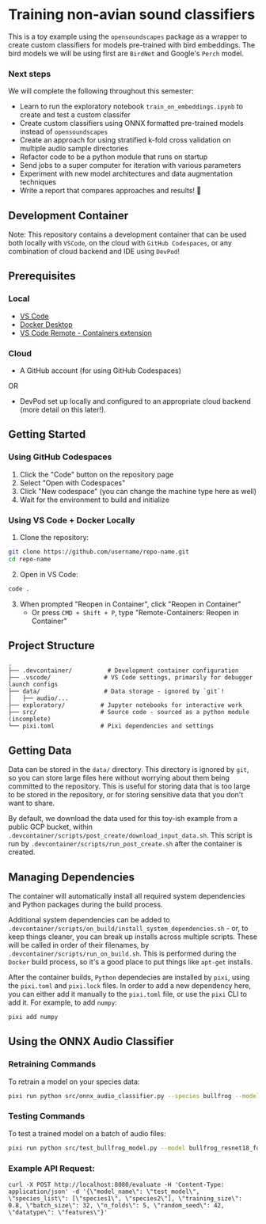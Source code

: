 # Training non-avian sound classifiers

This is a toy example using the `opensoundscapes` package as a wrapper to create custom classifiers for models pre-trained with bird embeddings.  The bird models we will be using first are `BirdNet` and Google's `Perch` model.  

### Next steps

We will complete the following throughout this semester: 

- Learn to run the exploratory notebook `train_on_embeddings.ipynb` to create and test a custom classifer
- Create custom classifiers using ONNX formatted pre-trained models instead of `opensoundscapes`
- Create an approach for using stratified k-fold cross validation on multiple audio sample directories
- Refactor code to be a python module that runs on startup
- Send jobs to a super computer for iteration with various parameters
- Experiment with new model architectures and data augmentation techniques
- Write a report that compares approaches and results! :rocket:

## Development Container 

Note: This repository contains a development container that can be used both locally with `VSCode`, on the cloud with `GitHub Codespaces`, or any combination of cloud backend and IDE using `DevPod`!

## Prerequisites

### Local

- [VS Code](https://code.visualstudio.com/)
- [Docker Desktop](https://www.docker.com/products/docker-desktop)
- [VS Code Remote - Containers extension](https://marketplace.visualstudio.com/items?itemName=ms-vscode-remote.remote-containers)

### Cloud

- A GitHub account (for using GitHub Codespaces)

OR

- DevPod set up locally and configured to an appropriate cloud backend (more detail on this later!).


## Getting Started

### Using GitHub Codespaces

1. Click the "Code" button on the repository page
2. Select "Open with Codespaces"
3. Click "New codespace" (you can change the machine type here as well)
4. Wait for the environment to build and initialize

### Using VS Code + Docker Locally

1. Clone the repository:
```sh
git clone https://github.com/username/repo-name.git
cd repo-name
```

2. Open in VS Code:
```sh
code .
```

3. When prompted "Reopen in Container", click "Reopen in Container"
   - Or press `CMD + Shift + P`, type "Remote-Containers: Reopen in Container"

## Project Structure

```
.
├── .devcontainer/          # Development container configuration
├── .vscode/               # VS Code settings, primarily for debugger launch configs
├── data/                  # Data storage - ignored by `git`!
│   ├── audio/...
├── exploratory/          # Jupyter notebooks for interactive work
├── src/                  # Source code - sourced as a python module (incomplete)
└── pixi.toml             # Pixi dependencies and settings
```

## Getting Data

Data can be stored in the `data/` directory. This directory is ignored by `git`, so you can store large files here without worrying about them being committed to the repository. This is useful for storing data that is too large to be stored in the repository, or for storing sensitive data that you don't want to share.

By default, we download the data used for this toy-ish example from a public GCP bucket, within `.devcontainer/scripts/post_create/download_input_data.sh`. This script is run by `.devcontainer/scripts/run_post_create.sh` after the container is created.

## Managing Dependencies

The container will automatically install all required system dependencies and Python packages during the build process.

Additional system dependencies can be added to `.devcontainer/scripts/on_build/install_system_dependencies.sh` - or, to keep things cleaner, you can break up installs across multiple scripts. These will be called in order of their filenames, by `.devcontainer/scripts/run_on_build.sh`. This is performed during the `Docker` build process, so it's a good place to put things like `apt-get` installs.

After the container builds, `Python` dependecies are installed by `pixi`, using the `pixi.toml` and `pixi.lock` files. In order to add a new dependency here, you can either add it manually to the `pixi.toml` file, or use the `pixi` CLI to add it. For example, to add `numpy`:

```sh
pixi add numpy
```

## Using the ONNX Audio Classifier

### Retraining Commands

To retrain a model on your species data:

```bash
pixi run python src/onnx_audio_classifier.py --species bullfrog --model resnet18
```

### Testing Commands

To test a trained model on a batch of audio files:

```bash
pixi run python src/test_bullfrog_model.py --model bullfrog_resnet18_fold1.onnx --batch --input data/audio/bullfrog/data
```

### Example API Request:

```
curl -X POST http://localhost:8080/evaluate -H 'Content-Type: application/json' -d '{\"model_name\": \"test_model\", \"species_list\": [\"species1\", \"species2\"], \"training_size\": 0.8, \"batch_size\": 32, \"n_folds\": 5, \"random_seed\": 42, \"datatype\": \"features\"}'
```
